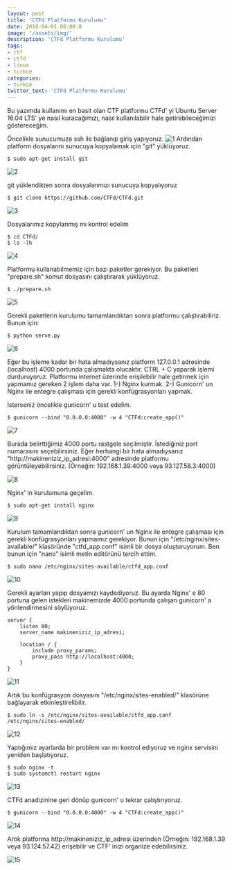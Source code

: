 ```yaml
---
layout: post
title: "CTFd Platformu Kurulumu"
date: 2018-04-01 06:00:0
image: '/assets/img/'
description: 'CTFd Platformu Kurulumu'
tags:
- ctf
- ctfd
- linux
- turkce
categories:
- turkce
twitter_text: 'CTFd Platformu Kurulumu'
---
```



Bu yazımda kullanımı en basit olan CTF platformu CTFd' yi Ubuntu Server 16.04 LTS' ye nasıl kuracağımızı, nasıl kullanılabilir hale getirebileceğimizi göstereceğim.

Öncelikle sunucumuza ssh ile bağlanıp giriş yapıyoruz. 
<img src="/assets/img/blog/1-giris.PNG" alt="1"/>
Ardından platform dosyalarını sunucuya kopyalamak için "git" yüklüyoruz.

```shell
$ sudo apt-get install git
```

<img src="/assets/img/blog/2-git-install.PNG" alt="2"/>

git yüklendikten sonra dosyalarımızı sunucuya kopyalıyoruz

```shell
$ git clone https://github.com/CTFd/CTFd.git
```

<img src="/assets/img/blog/3-git-clone.PNG" alt="3"/>

Dosyalarımız kopylanmış mı kontrol edelim
```shell
$ cd CTFd/
$ ls -lh
```

<img src="/assets/img/blog/4-klasor-icerigi.PNG" alt="4"/>

Platformu kullanabilmemiz için bazı paketler gerekiyor. Bu paketleri "prepare.sh" komut dosyasını çalıştırarak yüklüyoruz.

```shell
$ ./prepare.sh
```

<img src="/assets/img/blog/5-kurulum.PNG" alt="5"/>

Gerekli paketlerin kurulumu tamamlandıktan sonra platformu çalıştırabiliriz. Bunun için:

```shell
$ python serve.py
```

<img src="/assets/img/blog/6-local.PNG" alt="6"/>

Eğer bu işleme kadar bir hata almadıysanız platform 127.0.0.1 adresinde (localhost) 4000 portunda çalışmakta olucaktır. CTRL + C yaparak işlemi durduruyoruz. 
Platformu internet üzerinde erişilebilir hale getirmek için yapmamız gereken 2 işlem daha var. 
1-) Nginx kurmak.
2-) Gunicorn' un Nginx ile entegre çalışması için gerekli konfügrasyonları yapmak.

İsterseniz öncelikle gunicorn' u test edelim. 

```shell
$ gunicorn --bind "0.0.0.0:4000" -w 4 "CTFd:create_app()"
```

<img src="/assets/img/blog/7-gunicorn.PNG" alt="7"/>

Burada belirttiğimiz 4000 portu rastgele seçilmiştir. İstediğiniz port numarasını seçebilirsiniz.
Eğer herhangi bir hata almadıysanız "http://makineniziz_ip_adresi:4000" adresinde platformu görüntüleyebilirsiniz. (Örneğin: 192.168.1.39:4000 veya 93.127.58.3:4000)

<img src="/assets/img/blog/8-setup-page.PNG" alt="8"/>

Nginx' in kurulumuna geçelim. 

```shell
$ sudo apt-get install nginx
```

<img src="/assets/img/blog/9-nginx-install.PNG" alt="9"/>

Kurulum tamamlandıktan sonra gunicorn' un Nginx ile entegre çalışması için gerekli konfügrasyonları yapmamız gerekiyor.
Bunun için "/etc/nginx/sites-available/" klasöründe "ctfd_app.conf" isimli bir dosya oluşturuyorum. Ben bunun için "nano" isimli metin editörünü tercih ettim. 

```shell
$ sudo nano /etc/nginx/sites-available/ctfd_app.conf
```

<img src="/assets/img/blog/10-nginx-conf.PNG" alt="10"/>

Gerekli ayarları yapıp dosyamızı kaydediyoruz. Bu ayarda Nginx' e 80 portuna gelen istekleri makinemizde 4000 portunda çalışan gunicorn' a yönlendirmesini söylüyoruz.

```nginx
server {
	listen 80;
	server_name makineniziz_ip_adresi;
	
	location / {
		include proxy_params;
		proxy_pass http://localhost:4000;
	}
}
```

<img src="/assets/img/blog/11-nginx-conf.PNG" alt="11"/>

Artık bu konfügrasyon dosyasını "/etc/nginx/sites-enabled/" klasörüne bağlayarak etkinleştirelibilir.

```shell
$ sudo ln -s /etc/nginx/sites-available/ctfd_app.conf /etc/nginx/sites-enabled/
```

<img src="/assets/img/blog/12-nginx-symlink.PNG" alt="12"/>

Yaptığımız ayarlarda bir problem var mı kontrol ediyoruz ve nginx servisini yeniden başlatıyoruz.

```shell
$ sudo nginx -t
$ sudo systemctl restart nginx
```

<img src="/assets/img/blog/13-nginx-test.PNG" alt="13"/>

CTFd anadizinine geri dönüp gunicorn' u tekrar çalıştırıyoruz.

```shell
$ gunicorn --bind "0.0.0.0:4000" -w 4 "CTFd:create_app()"
```

<img src="/assets/img/blog/14-gunicorn-start.PNG" alt="14"/>

Artık platforma http://makineniziz_ip_adresi üzerinden (Örneğin: 192.168.1.39 veya 93.124.57.42) erişebilir ve CTF' inizi organize edebilirsiniz.

<img src="/assets/img/blog/15-finish.PNG" alt="15"/>
